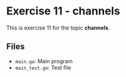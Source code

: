 # Exercise 11 - channels

This is exercise 11 for the topic **channels**.

## Files
- `main.go`: Main program
- `main_test.go`: Test file
